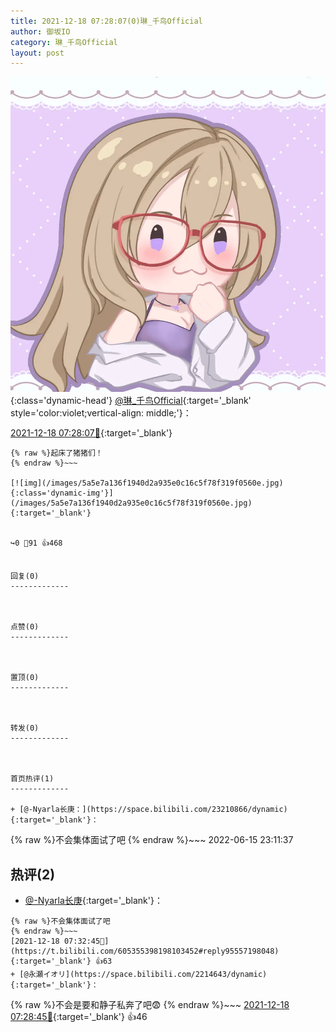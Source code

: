```yaml
---
title: 2021-12-18 07:28:07(0)琳_千鸟Official
author: 御坂IO
category: 琳_千鸟Official
layout: post
---
```


![img](/images/c0a88f85ebd0d056f37b114e0748e69556c8b488.jpg){:class='dynamic-head'}
[@琳_千鸟Official](https://space.bilibili.com/1620923329/dynamic){:target='_blank' style='color:violet;vertical-align: middle;'}：

[2021-12-18 07:28:07🔗](https://t.bilibili.com/605355398198103452){:target='_blank'}

~~~
{% raw %}起床了猪猪们！
{% endraw %}~~~

[![img](/images/5a5e7a136f1940d2a935e0c16c5f78f319f0560e.jpg){:class='dynamic-img'}](/images/5a5e7a136f1940d2a935e0c16c5f78f319f0560e.jpg){:target='_blank'}


↪️0 💬91 👍468


回复(0)
-------------



点赞(0)
-------------



置顶(0)
-------------



转发(0)
-------------



首页热评(1)
-------------

+ [@-Nyarla长庚：](https://space.bilibili.com/23210866/dynamic){:target='_blank'}：
~~~
{% raw %}不会集体面试了吧
{% endraw %}~~~
2022-06-15 23:11:37


热评(2)
-------------

+ [@-Nyarla长庚](https://space.bilibili.com/23210866/dynamic){:target='_blank'}：
~~~
{% raw %}不会集体面试了吧
{% endraw %}~~~
[2021-12-18 07:32:45🔗](https://t.bilibili.com/605355398198103452#reply95557198048){:target='_blank'} 👍63
+ [@永瀬イオリ](https://space.bilibili.com/2214643/dynamic){:target='_blank'}：
~~~
{% raw %}不会是要和静子私奔了吧😨
{% endraw %}~~~
[2021-12-18 07:28:45🔗](https://t.bilibili.com/605355398198103452#reply95557307968){:target='_blank'} 👍46


